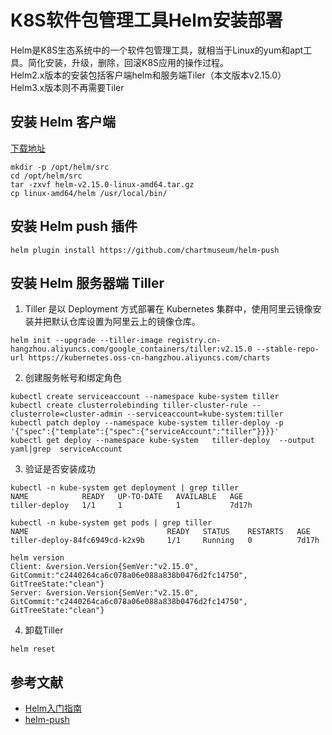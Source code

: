 # K8S软件包管理工具Helm安装部署
Helm是K8S生态系统中的一个软件包管理工具，就相当于Linux的yum和apt工具。简化安装，升级，删除，回滚K8S应用的操作过程。<br>
Helm2.x版本的安装包括客户端helm和服务端Tiler（本文版本v2.15.0）<br>
Helm3.x版本则不再需要Tiler

## 安装 Helm 客户端
[下载地址](https://github.com/helm/helm/releases/tag/v2.15.0)<br>
```
mkdir -p /opt/helm/src
cd /opt/helm/src
tar -zxvf helm-v2.15.0-linux-amd64.tar.gz
cp linux-amd64/helm /usr/local/bin/
```

## 安装 Helm push 插件
```
helm plugin install https://github.com/chartmuseum/helm-push
```

## 安装 Helm 服务器端 Tiller
1. Tiller 是以 Deployment 方式部署在 Kubernetes 集群中，使用阿里云镜像安装并把默认仓库设置为阿里云上的镜像仓库。<br>
```
helm init --upgrade --tiller-image registry.cn-hangzhou.aliyuncs.com/google_containers/tiller:v2.15.0 --stable-repo-url https://kubernetes.oss-cn-hangzhou.aliyuncs.com/charts
```
2. 创建服务帐号和绑定角色
```
kubectl create serviceaccount --namespace kube-system tiller
kubectl create clusterrolebinding tiller-cluster-rule --clusterrole=cluster-admin --serviceaccount=kube-system:tiller
kubectl patch deploy --namespace kube-system tiller-deploy -p '{"spec":{"template":{"spec":{"serviceAccount":"tiller"}}}}'
kubectl get deploy --namespace kube-system   tiller-deploy  --output yaml|grep  serviceAccount
```
3. 验证是否安装成功
```
kubectl -n kube-system get deployment | grep tiller
NAME            READY   UP-TO-DATE   AVAILABLE   AGE
tiller-deploy   1/1     1            1           7d17h

kubectl -n kube-system get pods | grep tiller
NAME                               READY   STATUS    RESTARTS   AGE
tiller-deploy-84fc6949cd-k2x9b     1/1     Running   0          7d17h

helm version
Client: &version.Version{SemVer:"v2.15.0", GitCommit:"c2440264ca6c078a06e088a838b0476d2fc14750", GitTreeState:"clean"}
Server: &version.Version{SemVer:"v2.15.0", GitCommit:"c2440264ca6c078a06e088a838b0476d2fc14750", GitTreeState:"clean"}
```
4. 卸载Tiller
```
helm reset
```

## 参考文献
- [Helm入门指南](https://www.hi-linux.com/posts/21466.html)
- [helm-push](https://github.com/chartmuseum/helm-push)
